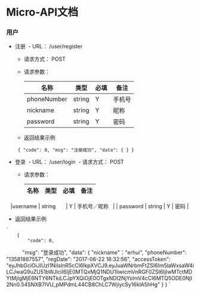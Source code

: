 # Micro-API文档

### 用户
- 注册
  - URL： /user/register
  - 请求方式： POST
  - 请求参数：
  
    |名称 | 类型	| 必填 | 备注 |
    | ------- | ------- | ------- | ------- | 
    | phoneNumber  | string        | Y  | 手机号   |
    | nickname           | string  | Y  | 昵称       |
    | password           | string  | Y  | 密码       |
   - 返回结果示例
    
    ` 
        {
            "code": 0,
            "msg": "注册成功",
            "data": {
            }
        }
    `

- 登录
  - URL： /user/login
  - 请求方式： POST
  - 请求参数：
  
    |名称 | 类型	| 必填 | 备注 |
    | ------- | ------- | ------- | ------- | 
    |username  | string        | Y  | 手机号／昵称   |
    | password           | string  | Y  | 密码       |
   - 返回结果示例
    
    ` 
        {
            "code": 0,
            "msg": "登录成功",
            "data": {
              "nickname"："erhui",
              "phoneNumber": "13581887557",
              "regDate": "2017-06-22 18:32:56",
              "accessToken": "eyJhbGciOiJIUzI1NiIsInR5cCI6IkpXVCJ9.eyJuaWNrbmFtZSI6Im5laWxsaW4iLCJwaG9uZU51bWJlciI6IjE0MTQxMjQ1NDU1IiwicmVnRGF0ZSI6IjIwMTctMDYtMjIgMjE6NTY6NTkiLCJpYXQiOjE0OTgxNDI2NjYsImV4cCI6MTQ5ODE0NjI2Nn0.54SNXB7IVU_pMPdmL44CB8ChLC7WjiycSy16klA5hHg"
            }
        }
    `
